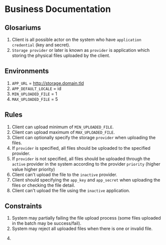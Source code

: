 # Business Documentation

## Glosariums
1. Client is all possible actor on the system who have `application credential` (key and secret).
2. `Storage provider` or later is known as `provider` is application which storing the physical files uploaded by the client.

## Environments
1. `APP_URL` = http://storage.domain.tld
2. `APP_DEFAULT_LOCALE` = id
3. `MIN_UPLOADED_FILE` = 1
4. `MAX_UPLOADED_FILE` = 5

## Rules
1. Client can upload minimum of `MIN_UPLOADED_FILE`.
2. Client can upload maximum of `MAX_UPLOADED_FILE`.
3. Client can optionally specify the storage `provider` when uploading the files.
4. If `provider` is specified, all files should be uploaded to the specified provider.
5. If `provider` is not specified, all files should be uploaded through the `active` provider in the system according to the provider `priority` (higher value higher priority)
6. Client can't upload the file to the `inactive` provider.
7. Client should specifying the `app_key` and `app_secret` when uploading the files or checking the file detail.
8. Client can't upload the file using the `inactive` application.

## Constraints
1. System may partially failing the file upload process (some files uploaded in the batch may be success/fail).
2. System may reject all uploaded files when there is one or invalid file.
<!-- 3. Valid file is considered as:
- File type of: `audio`, `video`, `document`, `image`, `archieve`
- Maximum size of: 16MB for `image` type
- Maximum size of: 32MB for `audio` and `document` type
- Maximum size of: 128MB for `video` and `archieve` type -->
4. 